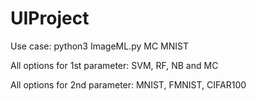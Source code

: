 # UIProject

Use case: python3 ImageML.py MC MNIST

All options for 1st parameter: SVM, RF, NB and MC

All options for 2nd parameter: MNIST, FMNIST, CIFAR100
